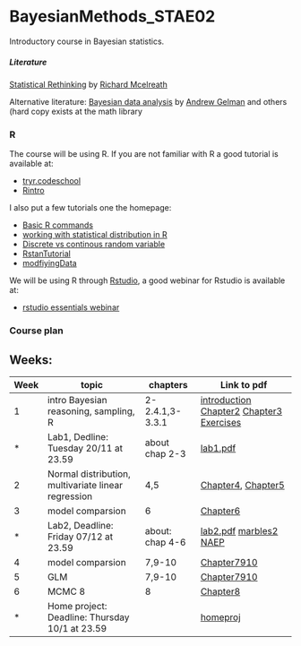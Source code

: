# BayesianMethods_STAE02
Introductory course in Bayesian statistics.

#####  Literature
[Statistical Rethinking](http://xcelab.net/rm/statistical-rethinking/) by [Richard Mcelreath](http://xcelab.net/rm/)

Alternative literature: [Bayesian data analysis](http://www.stat.columbia.edu/~gelman/book/) by  [Andrew Gelman](http://www.stat.columbia.edu/~gelman/) and others (hard copy exists at the math library

### R
The course will be using R. If you are not familiar with R a good tutorial is available at:

* [tryr.codeschool](http://tryr.codeschool.com/) 
* [Rintro](http://tutorials.iq.harvard.edu/R/Rintro/Rintro.html)

I also put a few tutorials one the homepage:

*  [Basic R commands](http://htmlpreview.github.io/?https://github.com/JonasWallin/BayesianMethods_STAE02/blob/master/tutorialR.html)
*  [working with statistical distribution in R](http://htmlpreview.github.io/?https://github.com/JonasWallin/BayesianMethods_STAE02/blob/master/w1_densities.html)
*  [Discrete vs continous random variable](http://htmlpreview.github.io/?https://github.com/JonasWallin/BayesianMethods_STAE02/blob/master/densityVsProb.html)
*  [RstanTutorial](http://htmlpreview.github.io/?https://raw.githubusercontent.com/JonasWallin/BayesianMethods_STAE02/master/RstanTutorial.html)
*  [modfiyingData](http://htmlpreview.github.io/?https://raw.githubusercontent.com/JonasWallin/BayesianMethods_STAE02/master/modfiyingData.html)

We will be using R through [Rstudio](https://www.rstudio.com/), a good webinar for Rstudio is available at:

* [rstudio essentials webinar](https://www.rstudio.com/resources/webinars/rstudio-essentials-webinar-series-part-1/)



### Course plan


## Weeks:


Week   | topic | chapters | Link to pdf|
---|---|---|---
| 1 | intro Bayesian reasoning, sampling, R| 2-2.4.1,3-3.3.1 |[introduction](https://github.com/JonasWallin/BayesianMethods_STAE02_2018/blob/master/week1/introduction.pdf) [Chapter2](https://github.com/JonasWallin/BayesianMethods_STAE02_2018/blob/master/week1/Chapter2.pdf) [Chapter3](https://github.com/JonasWallin/BayesianMethods_STAE02_2018/blob/master/week1/Chapter3.pdf)  [Exercises](https://github.com/JonasWallin/BayesianMethods_STAE02_2018/blob/master/week1/Exercises.pdf) 
|* | Lab1, Dedline: Tuesday 20/11 at 23.59 | about chap 2-3| [lab1.pdf](https://github.com/JonasWallin/BayesianMethods_STAE02_2018/blob/master/week1/lab1.pdf) 
| 2 | Normal distribution, multivariate linear regression | 4,5 |[Chapter4](https://github.com/JonasWallin/BayesianMethods_STAE02_2018/blob/master/week2/Chapter4.pdf), [Chapter5](https://github.com/JonasWallin/BayesianMethods_STAE02_2018/blob/master/week2/Chapter5.pdf) 
| 3 | model comparsion| 6| [Chapter6](https://github.com/JonasWallin/BayesianMethods_STAE02_2018/blob/master/week3/Chapter6.pdf) 
|* | Lab2, Deadline: Friday 07/12 at 23.59 | about: chap 4-6| [lab2.pdf](https://github.com/JonasWallin/BayesianMethods_STAE02_2018/blob/master/week3/lab2.pdf) [marbles2](https://github.com/JonasWallin/BayesianMethods_STAE02_2018/blob/master/week3/marbles2.txt) [NAEP](https://github.com/JonasWallin/BayesianMethods_STAE02_2018/blob/master/week3/NAEP.txt)
| 4 | model comparsion| 7,9-10| [Chapter7910](https://github.com/JonasWallin/BayesianMethods_STAE02_2018/blob/master/week4/Chapter7910.pdf) 
| 5 | GLM| 7,9-10| [Chapter7910](https://github.com/JonasWallin/BayesianMethods_STAE02_2018/blob/master/week4/Chapter7910.pdf) 
| 6 | MCMC 8| 8 |[Chapter8](https://github.com/JonasWallin/BayesianMethods_STAE02_2018/blob/master/week6/Chapter6.pdf) 
| * | Home project: Deadline: Thursday 10/1 at 23.59| |[homeproj](https://github.com/JonasWallin/BayesianMethods_STAE02_2018/blob/master/week6/homeProj.pdf) 

